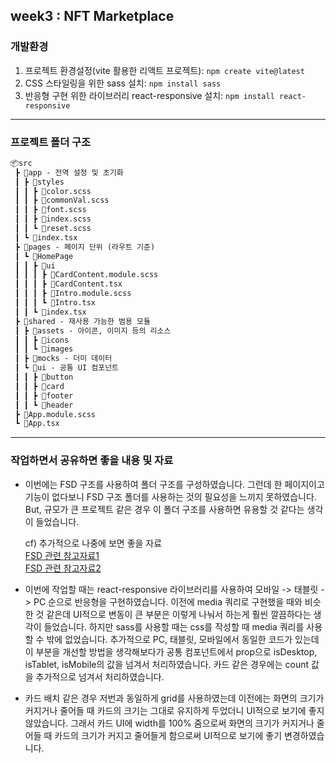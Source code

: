 ## week3 : NFT Marketplace

### 개발환경

1. 프로젝트 환경설정(vite 활용한 리액트 프로젝트): `npm create vite@latest`
2. CSS 스타일링을 위한 sass 설치: `npm install sass`
3. 반응형 구현 위한 라이브러리 react-responsive 설치: `npm install react-responsive`

---

### 프로젝트 폴더 구조

```xml
📦src
 ┣ 📂app - 전역 설정 및 초기화
 ┃ ┣ 📂styles
 ┃ ┃ ┣ 📜color.scss
 ┃ ┃ ┣ 📜commonVal.scss
 ┃ ┃ ┣ 📜font.scss
 ┃ ┃ ┣ 📜index.scss
 ┃ ┃ ┗ 📜reset.scss
 ┃ ┗ 📜index.tsx
 ┣ 📂pages - 페이지 단위 (라우트 기준)
 ┃ ┗ 📂HomePage
 ┃ ┃ ┣ 📂ui
 ┃ ┃ ┃ ┣ 📜CardContent.module.scss
 ┃ ┃ ┃ ┣ 📜CardContent.tsx
 ┃ ┃ ┃ ┣ 📜Intro.module.scss
 ┃ ┃ ┃ ┗ 📜Intro.tsx
 ┃ ┃ ┗ 📜index.tsx
 ┣ 📂shared - 재사용 가능한 범용 모듈
 ┃ ┣ 📂assets - 아이콘, 이미지 등의 리소스
 ┃ ┃ ┣ 📂icons
 ┃ ┃ ┗ 📂images
 ┃ ┣ 📂mocks - 더미 데이터
 ┃ ┗ 📂ui - 공통 UI 컴포넌트
 ┃ ┃ ┣ 📂button
 ┃ ┃ ┣ 📂card
 ┃ ┃ ┣ 📂footer
 ┃ ┃ ┗ 📂header
 ┣ 📜App.module.scss
 ┗ 📜App.tsx
```

---

### 작업하면서 공유하면 좋을 내용 및 자료

- 이번에는 FSD 구조를 사용하여 폴더 구조를 구성하였습니다. 그런데 한 페이지이고 기능이 없다보니 FSD 구조 폴더를 사용하는 것의 필요성을 느끼지 못하였습니다. But, 규모가 큰 프로젝트 같은 경우 이 폴더 구조를 사용하면 유용할 것 같다는 생각이 들었습니다.<br/>

    cf) 추가적으로 나중에 보면 좋을 자료<br/>
     [FSD 관련 참고자료1](https://velog.io/@teo/separation-of-concerns-of-frontend)<br/>
     [FSD 관련 참고자료2](https://velog.io/@teo/fsd)

- 이번에 작업할 때는 react-responsive 라이브러리를 사용하여 모바일 -> 태블릿 -> PC 순으로 반응형을 구현하였습니다. 이전에 media 쿼리로 구현했을 때와 비슷한 것 같은데 UI적으로 변동이 큰 부분은 이렇게 나눠서 하는게 훨씬 깔끔하다는 생각이 들었습니다. 하지만 sass를 사용할 때는 css를 작성할 때 media 쿼리를 사용할 수 밖에 없었습니다. 추가적으로 PC, 태블릿, 모바일에서 동일한 코드가 있는데 이 부분을 개선할 방법을 생각해보다가 공통 컴포넌트에서 prop으로 isDesktop, isTablet, isMobile의 값을 넘겨서 처리하였습니다. 카드 같은 경우에는 count 값을 추가적으로 넘겨서 처리하였습니다.

- 카드 배치 같은 경우 저번과 동일하게 grid를 사용하였는데 이전에는 화면의 크기가 커지거나 줄어들 때 카드의 크기는 그대로 유지하게 두었더니 UI적으로 보기에 좋지 않았습니다. 그래서 카드 UI에 width를 100% 줌으로써 화면의 크기가 커지거나 줄어들 때 카드의 크기가 커지고 줄어들게 함으로써 UI적으로 보기에 좋기 변경하였습니다.
